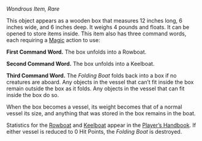 _Wondrous Item, Rare_

This object appears as a wooden box that measures 12 inches long, 6 inches wide, and 6 inches deep. It weighs 4 pounds and floats. It can be opened to store items inside. This item also has three command words, each requiring a [Magic](https://www.dndbeyond.com/sources/dnd/free-rules/rules-glossary#MagicAction) action to use:

**First Command Word.** The box unfolds into a Rowboat.

**Second Command Word.** The box unfolds into a Keelboat.

**Third Command Word.** The _Folding Boat_ folds back into a box if no creatures are aboard. Any objects in the vessel that can’t fit inside the box remain outside the box as it folds. Any objects in the vessel that can fit inside the box do so.

When the box becomes a vessel, its weight becomes that of a normal vessel its size, and anything that was stored in the box remains in the boat.

Statistics for the [Rowboat](https://www.dndbeyond.com/equipment/479-rowboat) and [Keelboat](https://www.dndbeyond.com/equipment/474-keelboat) appear in the [Player’s Handbook](https://www.dndbeyond.com/sources/dnd/phb-2024). If either vessel is reduced to 0 Hit Points, the _Folding Boat_ is destroyed.